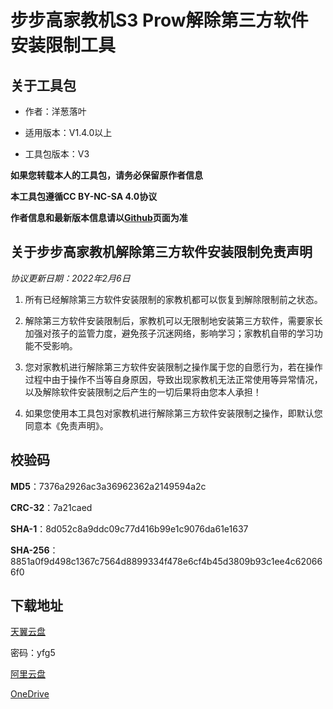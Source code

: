 # 步步高家教机S3 Prow解除第三方软件安装限制工具

## 关于工具包

- 作者：洋葱落叶

- 适用版本：V1.4.0以上

- 工具包版本：V3

**如果您转载本人的工具包，请务必保留原作者信息**

**本工具包遵循CC BY-NC-SA 4.0协议**

**作者信息和最新版本信息请以[Github](https://github.com/ycly2333/EEBBK_package_tool/blob/main/S3Prow.md)页面为准**

## 关于步步高家教机解除第三方软件安装限制免责声明

*协议更新日期：2022年2月6日*

1. 所有已经解除第三方软件安装限制的家教机都可以恢复到解除限制前之状态。

2. 解除第三方软件安装限制后，家教机可以无限制地安装第三方软件，需要家长加强对孩子的监管力度，避免孩子沉迷网络，影响学习；家教机自带的学习功能不受影响。

3. 您对家教机进行解除第三方软件安装限制之操作属于您的自愿行为，若在操作过程中由于操作不当等自身原因，导致出现家教机无法正常使用等异常情况，以及解除软件安装限制之后产生的一切后果将由您本人承担！

4. 如果您使用本工具包对家教机进行解除第三方软件安装限制之操作，即默认您同意本《免责声明》。

## 校验码

**MD5**：7376a2926ac3a36962362a2149594a2c

**CRC-32**：7a21caed

**SHA-1**：8d052c8a9ddc09c77d416b99e1c9076da61e1637

**SHA-256**：8851a0f9d498c1367c7564d8899334f478e6cf4b45d3809b93c1ee4c620666f0

## 下载地址

[天翼云盘](https://cloud.189.cn/t/yeEbMrERbYfe)

密码：yfg5

[阿里云盘](https://www.aliyundrive.com/s/guZKkcPjA9H)

[OneDrive](https://dljz-my.sharepoint.com/:f:/g/personal/ycly_nii_ink/EiPeyWF3ZExMkk4iI5moXAoBoZMlYc4JZztgk_w5S-5lag?e=vM1YUO)
